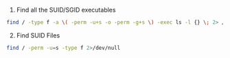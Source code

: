 1) Find all the SUID/SGID executables

```bash
find / -type f -a \( -perm -u+s -o -perm -g+s \) -exec ls -l {} \; 2> /dev/null
```
2) Find SUID Files

```bash
find / -perm -u=s -type f 2>/dev/null
```
